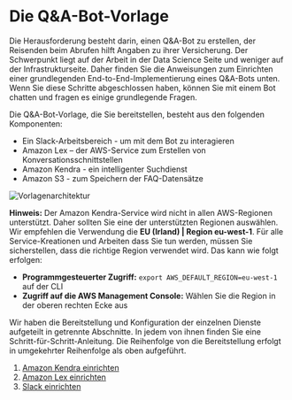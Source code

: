 # Die Q&A-Bot-Vorlage
Die Herausforderung besteht darin, einen Q&A-Bot zu erstellen, der Reisenden beim Abrufen hilft
Angaben zu ihrer Versicherung. Der Schwerpunkt liegt auf der Arbeit in der Data Science
Seite und weniger auf der Infrastrukturseite. Daher finden Sie die
Anweisungen zum Einrichten einer grundlegenden End-to-End-Implementierung eines Q&A-Bots unten.
Wenn Sie diese Schritte abgeschlossen haben, können Sie mit einem Bot chatten und fragen
es einige grundlegende Fragen.

Die Q&A-Bot-Vorlage, die Sie bereitstellen, besteht aus den folgenden Komponenten:
* Ein Slack-Arbeitsbereich - um mit dem Bot zu interagieren
* Amazon Lex – der AWS-Service zum Erstellen von Konversationsschnittstellen
* Amazon Kendra - ein intelligenter Suchdienst
* Amazon S3 - zum Speichern der FAQ-Datensätze

![Vorlagenarchitektur](./images/template-architecture.png)

**Hinweis:** Der Amazon Kendra-Service wird nicht in allen AWS-Regionen unterstützt.
Daher sollten Sie eine der unterstützten Regionen auswählen. Wir empfehlen die Verwendung
die **EU (Irland) | Region eu-west-1**. Für alle Service-Kreationen und Arbeiten
dass Sie tun werden, müssen Sie sicherstellen, dass die richtige Region verwendet wird. Das
kann wie folgt erfolgen:
* **Programmgesteuerter Zugriff:** `export AWS_DEFAULT_REGION=eu-west-1` auf der CLI
* **Zugriff auf die AWS Management Console:** Wählen Sie die Region in der oberen rechten Ecke aus

Wir haben die Bereitstellung und Konfiguration der einzelnen Dienste aufgeteilt in
getrennte Abschnitte. In jedem von ihnen finden Sie eine Schritt-für-Schritt-Anleitung. Die Reihenfolge von
die Bereitstellung erfolgt in umgekehrter Reihenfolge als oben aufgeführt.

1. [Amazon Kendra einrichten](./bot-template/amazon-kendra.md)
1. [Amazon Lex einrichten](./bot-template/amazon-lex.md)
1. [Slack einrichten](./bot-template/slack.md)
